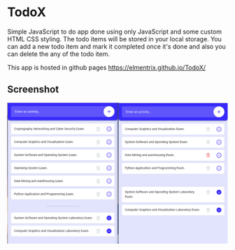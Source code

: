 # TodoX

Simple JavaScript to do app done using only JavaScript and some custom HTML CSS styling. The todo items will be stored in your local storage.
You can add a  new todo item and mark it completed once it's done and also you can delete the any of the todo item.

This app is hosted in github pages https://elmentrix.github.io/TodoX/

## Screenshot

![Screenshot](https://github.com/elmentrix/TodoX/blob/master/Screenshots/Screenshot%20(main).png)
